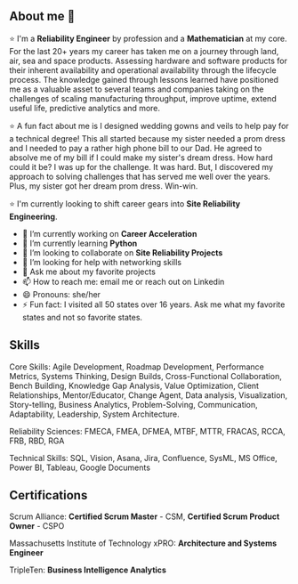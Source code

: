 ## About me 👋

⭐ I'm a **Reliability Engineer** by profession and a **Mathematician** at my core. For the last 20+ years my career has taken me on a journey through land, air, sea and space products. Assessing hardware and software products for their inherent availability and operational availability through the lifecycle process. The knowledge gained through lessons learned have positioned me as a valuable asset to several teams and companies taking on the challenges of scaling manufacturing throughput, improve uptime, extend useful life, predictive analytics and more.

⭐ A fun fact about me is I designed wedding gowns and veils to help pay for a technical degree! This all started because my sister needed a prom dress and I needed to pay a rather high phone bill to our Dad. He agreed to absolve me of my bill if I could make my sister's dream dress. How hard could it be? I was up for the challenge. It was hard. But, I discovered my approach to solving challenges that has served me well over the years. Plus, my sister got her dream prom dress. Win-win.

⭐ I'm currently looking to shift career gears into **Site Reliability Engineering**.

- 🔭 I’m currently working on **Career Acceleration**
- 🌱 I’m currently learning **Python**
- 👯 I’m looking to collaborate on **Site Reliability Projects**
- 🤔 I’m looking for help with networking skills
- 💬 Ask me about my favorite projects
- 📫 How to reach me: email me or reach out on Linkedin
- 😄 Pronouns: she/her
- ⚡ Fun fact: I visited all 50 states over 16 years. Ask me what my favorite states and not so favorite states.

## Skills
Core Skills: Agile Development, Roadmap Development, Performance Metrics, Systems Thinking, Design Builds, Cross-Functional Collaboration, Bench Building, Knowledge Gap Analysis, Value Optimization, Client Relationships, Mentor/Educator, Change Agent, Data analysis, Visualization, Story-telling, Business Analytics, Problem-Solving, Communication, Adaptability, Leadership, System Architecture.

Reliability Sciences: FMECA, FMEA, DFMEA, MTBF, MTTR, FRACAS, RCCA, FRB, RBD, RGA

Technical Skills: SQL, Vision, Asana, Jira, Confluence, SysML, MS Office, Power BI, Tableau, Google Documents

## Certifications
Scrum Alliance: **Certified Scrum Master** - CSM, **Certified Scrum Product Owner** - CSPO

Massachusetts Institute of Technology xPRO: **Architecture and Systems Engineer**

TripleTen: **Business Intelligence Analytics**
